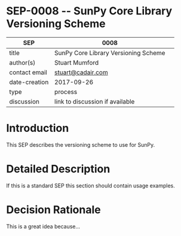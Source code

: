 # SEP-0008 -- SunPy Core Library Versioning Scheme

| SEP           | 0008                                 |                                |
|---------------|--------------------------------------|--------------------------------|
| title         | SunPy Core Library Versioning Scheme |                                |
| author(s)     | Stuart Mumford                       |                                |
| contact email | stuart@cadair.com                    |                                |
| date-creation | 2017-09-26                           |                                |
| type          | process                              |                                |
| discussion    | link to discussion if available      |                                |

# Introduction

This SEP describes the versioning scheme to use for SunPy.

# Detailed Description
If this is a standard SEP this section should contain usage examples.

# Decision Rationale
This is a great idea because...
